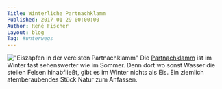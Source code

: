 ```yaml
---
Title: Winterliche Partnachklamm
Published: 2017-01-29 00:00:00
Author: René Fischer
Layout: blog
Tag: #unterwegs
---
```

!["Eiszapfen in der vereisten Partnachklamm"](2017-01-29-15-12-33.jpg)
Die [Partnachklamm](https://de.wikipedia.org/wiki/Partnachklamm) ist im Winter fast sehenswerter wie im Sommer. Denn dort wo sonst Wasser die steilen Felsen hinabfließt, gibt es im Winter nichts als Eis. Ein ziemlich atemberaubendes Stück Natur zum Anfassen.
